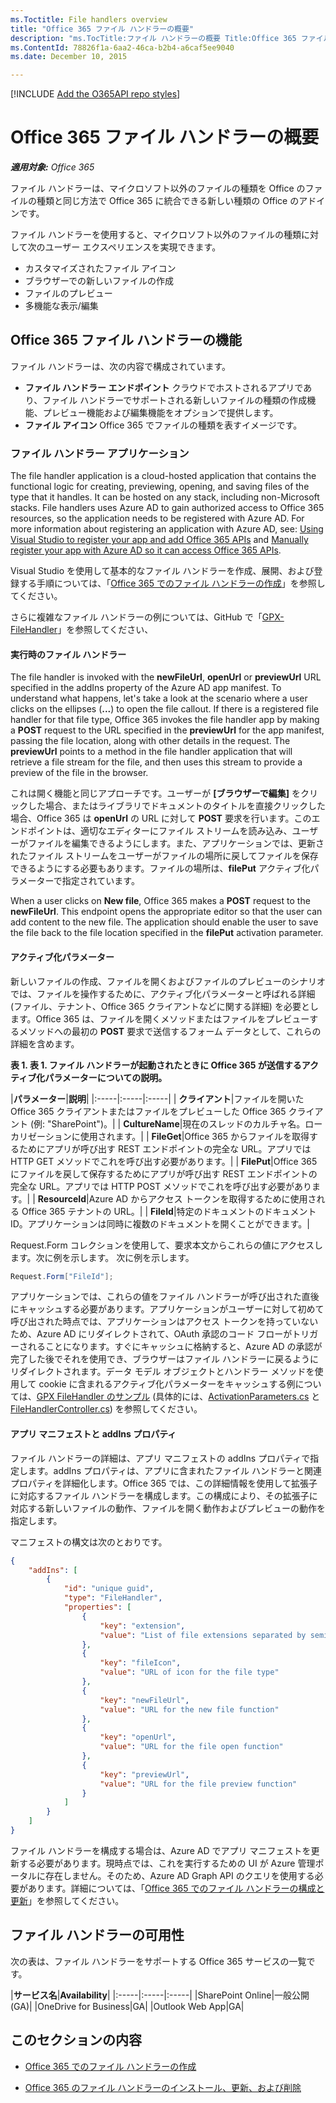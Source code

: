 ```yaml
---
ms.Toctitle: File handlers overview
title: "Office 365 ファイル ハンドラーの概要"
description: "ms.TocTitle:ファイル ハンドラーの概要 Title:Office 365 ファイル ハンドラーの概要 Description:ファイル ハンドラーを使用すると、マイクロソフト以外のファイルの種類を Office 365 に統合し、アイコンを表示したり、新しいファイルを作成したり、プレビューしたり、マイクロソフト以外のエディターで開いたりできます。ms.ContentId:78826f1a-6aa2-46ca-b2b4-a6caf5ee9040ms.topic: 記事 (方法) ms.date:2015 年 12 月 10 日"
ms.ContentId: 78826f1a-6aa2-46ca-b2b4-a6caf5ee9040
ms.date: December 10, 2015

---
```

[!INCLUDE [Add the O365API repo styles](../includes/controls/addo365apistyles.xml)]



# Office 365 ファイル ハンドラーの概要


<!-- Get an overview of Office 365 file handler add-in for Office 365. -->

_**適用対象:** Office 365_

  
ファイル ハンドラーは、マイクロソフト以外のファイルの種類を Office のファイルの種類と同じ方法で Office 365 に統合できる新しい種類の Office のアドインです。

ファイル ハンドラーを使用すると、マイクロソフト以外のファイルの種類に対して次のユーザー エクスペリエンスを実現できます。
-  カスタマイズされたファイル アイコン
-  ブラウザーでの新しいファイルの作成
-  ファイルのプレビュー
-  多機能な表示/編集


<a name="sectionSection0"> </a>
## Office 365 ファイル ハンドラーの機能

ファイル ハンドラーは、次の内容で構成されています。 
-  **ファイル ハンドラー エンドポイント** クラウドでホストされるアプリであり、ファイル ハンドラーでサポートされる新しいファイルの種類の作成機能、プレビュー機能および編集機能をオプションで提供します。
-  **ファイル アイコン** Office 365 でファイルの種類を表すイメージです。

<a name="sectionSection1"> </a>
### ファイル ハンドラー アプリケーション

The file handler application is a cloud-hosted application that contains the functional logic for creating, previewing, opening, and saving files of the type that it handles. It can be hosted on any stack, including non-Microsoft stacks. File handlers uses Azure AD to gain authorized access to Office 365 resources, so the application needs to be registered with Azure AD. For more information about registering an application with Azure AD, see: [Using Visual Studio to register your app and add Office 365 APIs](https://msdn.microsoft.com/office/office365/HowTo/adding-service-to-your-Visual-Studio-project) and [Manually register your app with Azure AD so it can access Office 365 APIs](https://msdn.microsoft.com/en-us/office/office365/howto/add-common-consent-manually).

Visual Studio を使用して基本的なファイル ハンドラーを作成、展開、および登録する手順については、「[Office 365 でのファイル ハンドラーの作成](..\howto\create-file-handler-extensions.md)」を参照してください。

さらに複雑なファイル ハンドラーの例については、GitHub で「[GPX-FileHandler](https://github.com/OfficeDev/GPX-FileHandler)」を参照してください、


<a name="sectionSection2"> </a>
#### 実行時のファイル ハンドラー

 The file handler is invoked with the **newFileUrl**, **openUrl** or **previewUrl** URL specified in the addIns property of the Azure AD app manifest. To understand what happens, let's take a look at the scenario where a user clicks on the ellipses (**...**) to open the file callout. If there is a registered file handler for that file type, Office 365 invokes the file handler app by making a **POST** request to the URL specified in the **previewUrl** for the app manifest, passing the file location, along with other details in the request. The **previewUrl** points to a method in the file handler application that will retrieve a file stream for the file, and then uses this stream to provide a preview of the file in the browser.
 
 これは開く機能と同じアプローチです。ユーザーが **[ブラウザーで編集]** をクリックした場合、またはライブラリでドキュメントのタイトルを直接クリックした場合、Office 365 は **openUrl** の URL に対して **POST** 要求を行います。このエンドポイントは、適切なエディターにファイル ストリームを読み込み、ユーザーがファイルを編集できるようにします。また、アプリケーションでは、更新されたファイル ストリームをユーザーがファイルの場所に戻してファイルを保存できるようにする必要もあります。ファイルの場所は、**filePut** アクティブ化パラメーターで指定されています。

When a user clicks on **New file**, Office 365 makes a **POST** request to the **newFileUrl**. This endpoint opens the appropriate editor so that the user can add content to the new file. The application should enable the user to save the file back to the file location specified in the **filePut** activation parameter.

<a name="sectionSection3"> </a>
#### アクティブ化パラメーター

新しいファイルの作成、ファイルを開くおよびファイルのプレビューのシナリオでは、ファイルを操作するために、アクティブ化パラメーターと呼ばれる詳細 (ファイル、テナント、Office 365 クライアントなどに関する詳細) を必要とします。Office 365 は、ファイルを開くメソッドまたはファイルをプレビューするメソッドへの最初の **POST** 要求で送信するフォーム データとして、これらの詳細を含めます。

**表 1.  表 1. ファイル ハンドラーが起動されたときに Office 365 が送信するアクティブ化パラメーターについての説明。**

|**パラメーター**|**説明**|
|:-----|:-----|:-----|
| **クライアント**|ファイルを開いた Office 365 クライアントまたはファイルをプレビューした Office 365 クライアント (例: "SharePoint")。|
| **CultureName**|現在のスレッドのカルチャ名。ローカリゼーションに使用されます。|
| **FileGet**|Office 365 からファイルを取得するためにアプリが呼び出す REST エンドポイントの完全な URL。アプリでは HTTP GET メソッドでこれを呼び出す必要があります。|
| **FilePut**|Office 365 にファイルを戻して保存するためにアプリが呼び出す REST エンドポイントの完全な URL。アプリでは HTTP POST メソッドでこれを呼び出す必要があります。|
| **ResourceId**|Azure AD からアクセス トークンを取得するために使用される Office 365 テナントの URL。|
| **FileId**|特定のドキュメントのドキュメント ID。アプリケーションは同時に複数のドキュメントを開くことができます。| 


Request.Form コレクションを使用して、要求本文からこれらの値にアクセスします。次に例を示します。 次に例を示します。

```cs
Request.Form["FileId"];
```

アプリケーションでは、これらの値をファイル ハンドラーが呼び出された直後にキャッシュする必要があります。アプリケーションがユーザーに対して初めて呼び出された時点では、アプリケーションはアクセス トークンを持っていないため、Azure AD にリダイレクトされて、OAuth 承認のコード フローがトリガーされることになります。すぐにキャッシュに格納すると、Azure AD の承認が完了した後でそれを使用でき、ブラウザーはファイル ハンドラーに戻るようにリダイレクトされます。データ モデル オブジェクトとハンドラー メソッドを使用して cookie に含まれるアクティブ化パラメーターをキャッシュする例については、[GPX FileHandler のサンプル](https://github.com/OfficeDev/GPX-FileHandler) (具体的には、[ActivationParameters.cs](https://github.com/OfficeDev/GPX-FileHandler/blob/7182d942a738564a53aa06362669dc074be40df6/MVCO365DemoMT/Models/ActivationParameters.cs) と [FileHandlerController.cs](https://github.com/OfficeDev/GPX-FileHandler/blob/7182d942a738564a53aa06362669dc074be40df6/MVCO365DemoMT/Controllers/FileHandlerController.cs)) を参照してください。

<a name="sectionSection4"> </a>
#### アプリ マニフェストと addIns プロパティ


ファイル ハンドラーの詳細は、アプリ マニフェストの addIns プロパティで指定します。addIns プロパティは、アプリに含まれたファイル ハンドラーと関連プロパティを詳細化します。Office 365 では、この詳細情報を使用して拡張子に対応するファイル ハンドラーを構成します。この構成により、その拡張子に対応する新しいファイルの動作、ファイルを開く動作およびプレビューの動作を指定します。 

マニフェストの構文は次のとおりです。

```json
{
    "addIns": [
        {
            "id": "unique guid",
            "type": "FileHandler",
            "properties": [
                {
                    "key": "extension",
                    "value": "List of file extensions separated by semicolons"
                },
                {
                    "key": "fileIcon",
                    "value": "URL of icon for the file type"
                },
                {
                    "key": "newFileUrl",
                    "value": "URL for the new file function"
                },
                {
                    "key": "openUrl",
                    "value": "URL for the file open function"
                },
                {
                    "key": "previewUrl",
                    "value": "URL for the file preview function"
                }
            ]
        }
    ]
}
```

ファイル ハンドラーを構成する場合は、Azure AD でアプリ マニフェストを更新する必要があります。現時点では、これを実行するための UI が Azure 管理ポータルに存在しません。そのため、Azure AD Graph API のクエリを使用する必要があります。詳細については、「[Office 365 でのファイル ハンドラーの構成と更新](..\howto\programmatically-install-update-or-delete-apps.md)」を参照してください。


<a name="sectionSection101"> </a>
## ファイル ハンドラーの可用性

次の表は、ファイル ハンドラーをサポートする Office 365 サービスの一覧です。

|**サービス名**|**Availability**|
|:-----|:-----|:-----|
|SharePoint Online|一般公開 (GA)|
|OneDrive for Business|GA|
|Outlook Web App|GA|

<a name="bk_addresources"> </a>
## このセクションの内容


    

-  [Office 365 でのファイル ハンドラーの作成](..\howto\create-file-handler-extensions.md)
    
-  [Office 365 のファイル ハンドラーのインストール、更新、および削除](..\howto\programmatically-install-update-or-delete-apps.md)
    

